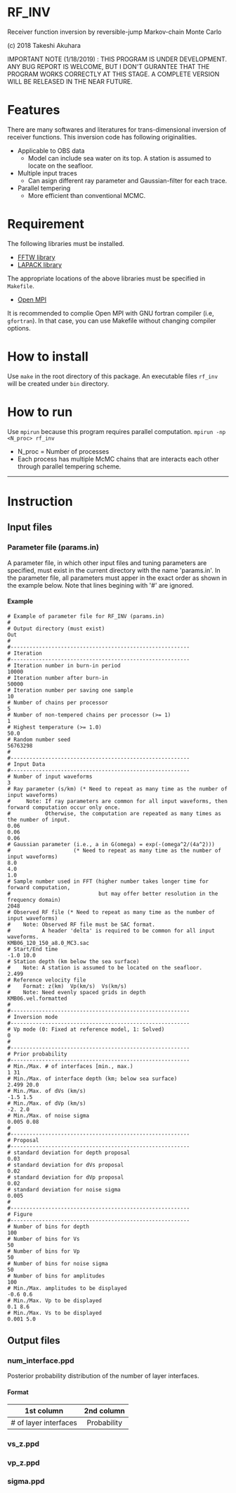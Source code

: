 # RF_INV

Receiver function inversion by reversible-jump Markov-chain Monte Carlo

(c) 2018 Takeshi Akuhara

IMPORTANT NOTE (1/18/2019) : THIS PROGRAM IS UNDER DEVELOPMENT. ANY BUG REPORT IS WELCOME, BUT I DON'T GURANTEE THAT THE PROGRAM WORKS CORRECTLY AT THIS STAGE. A COMPLETE VERSION WILL BE RELEASED IN THE NEAR FUTURE.

# Features

There are many softwares and literatures for trans-dimensional inversion of receiver functions. This inversion code has following originalities.

* Applicable to OBS data
    * Model can include sea water on its top. A station is assumed to locate on the seafloor.  
* Multiple input traces
    * Can asign different ray parameter and Gaussian-filter for each trace.    
* Parallel tempering
    * More efficient than conventional MCMC.

# Requirement

The following libraries must be installed. 

* [FFTW library](http://fftw.org/)
* [LAPACK library](http://www.netlib.org/lapack/)

The appropriate locations of the above libraries must be specified in `Makefile`. 

* [Open MPI](https://www.open-mpi.org/)

It is recommended to complie Open MPI with GNU fortran compiler (i.e, `gfortran`). In that case, you can use Makefile without changing compiler options.

# How to install 

Use `make` in the root directory of this package. An executable files `rf_inv` will be created under `bin` directory. 

# How to run
Use `mpirun` because this program requires parallel computation.
`mpirun -np <N_proc> rf_inv`
* N_proc = Number of processes
* Each process has multiple McMC chains that are interacts each other through parallel tempering scheme. 

---

# Instruction

## Input files

### Parameter file (params.in)
A parameter file, in which other input files and tuning parameters are specified, must exist in the current directory with the name 'params.in'. In the parameter file, all parameters must apper in the exact order as shown in the example below. Note that lines begining with '#' are ignored.  

#### Example

```
# Example of parameter file for RF_INV (params.in)
#
# Output directory (must exist)
Out
#
#---------------------------------------------------------
# Iteration
#---------------------------------------------------------
# Iteration number in burn-in period
10000
# Iteration number after burn-in
50000
# Iteration number per saving one sample
10
# Number of chains per processor
5
# Number of non-tempered chains per processor (>= 1)
1
# Highest temperature (>= 1.0)
50.0
# Random number seed
56763298
#
#---------------------------------------------------------
# Input Data
#---------------------------------------------------------
# Number of input waveforms
3
# Ray parameter (s/km) (* Need to repeat as many time as the number of input waveforms) 
#     Note: If ray parameters are common for all input waveforms, then forward computation occur only once.
#           Otherwise, the computation are repeated as many times as the number of input. 
0.06
0.06
0.06
# Gaussian parameter (i.e., a in G(omega) = exp(-(omega^2/(4a^2))) 
#                    (* Need to repeat as many time as the number of input waveforms)
8.0
4.0
1.0
# Sample number used in FFT (higher number takes longer time for forward computation, 
#                            but may offer better resolution in the frequency domain)
2048
# Observed RF file (* Need to repeat as many time as the number of input waveforms)
#    Note: Observed RF file must be SAC format. 
#          A header 'delta' is required to be common for all input waveforms. 
KMB06_120_150_a8.0_MC3.sac 
# Start/End time
-1.0 10.0
# Station depth (km below the sea surface)
#    Note: A station is assumed to be located on the seafloor. 
2.499
# Reference velocity file
#    Format: z(km)  Vp(km/s)  Vs(km/s)
#    Note: Need evenly spaced grids in depth
KMB06.vel.formatted
#
#---------------------------------------------------------
# Inversion mode
#---------------------------------------------------------
# Vp mode (0: Fixed at reference model, 1: Solved)
0
#
#---------------------------------------------------------
# Prior probability 
#---------------------------------------------------------
# Min./Max. # of interfaces [min., max.)
1 31
# Min./Max. of interface depth (km; below sea surface)
2.499 20.0
# Min./Max. of dVs (km/s)
-1.5 1.5
# Min./Max. of dVp (km/s)
-2. 2.0
# Min./Max. of noise sigma
0.005 0.08
#
#---------------------------------------------------------
# Proposal
#---------------------------------------------------------
# standard deviation for depth proposal
0.03
# standard deviation for dVs proposal
0.02
# standard deviation for dVp proposal
0.02
# standard deviation for noise sigma
0.005
#
#---------------------------------------------------------
# Figure
#---------------------------------------------------------
# Number of bins for depth
100
# Number of bins for Vs
50
# Number of bins for Vp
50
# Number of bins for noise sigma
50
# Number of bins for amplitudes
100
# Min./Max. amplitudes to be displayed
-0.6 0.6
# Min./Max. Vp to be displayed
0.1 8.6
# Min./Max. Vs to be displayed
0.001 5.0
```

## Output files

### num_interface.ppd

Posterior probability distribution of the number of layer interfaces. 

#### Format 

|1st column| 2nd column|
|:--:|:--:|
|# of layer interfaces|Probability|

### vs_z.ppd

### vp_z.ppd

### sigma.ppd

